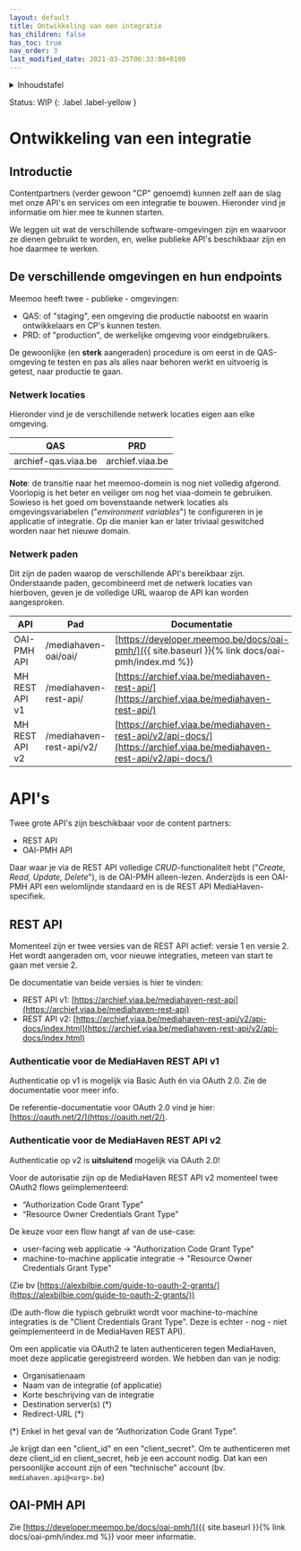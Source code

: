 ```yaml
---
layout: default
title: Ontwikkeling van een integratie
has_children: false
has_toc: true
nav_order: 3
last_modified_date: 2021-03-25T06:33:08+0100
---
```


<details markdown="block">
  <summary>
    Inhoudstafel
  </summary>
  {: .text-delta }
1. TOC
{:toc}
</details>

Status: WIP
{: .label .label-yellow }

# Ontwikkeling van een integratie

## Introductie

Contentpartners (verder gewoon "CP" genoemd) kunnen zelf aan de slag met onze
API's en services om een integratie te bouwen. Hieronder vind je informatie om
hier mee te kunnen starten.

We leggen uit wat de verschillende software-omgevingen zijn en waarvoor ze
dienen gebruikt te worden, en, welke publieke API's beschikbaar zijn en hoe
daarmee te werken.

## De verschillende omgevingen en hun endpoints

Meemoo heeft twee - publieke - omgevingen:

- QAS: of "staging", een omgeving die productie nabootst en waarin
  ontwikkelaars en CP's kunnen testen.
- PRD: of "production", de werkelijke omgeving voor eindgebruikers.

De gewoonlijke (en **sterk** aangeraden) procedure is om eerst in de
QAS-omgeving te testen en pas als alles naar behoren werkt en uitvoerig is
getest, naar productie te gaan.

### Netwerk locaties

Hieronder vind je de verschillende netwerk locaties eigen aan elke omgeving.

| QAS                 | PRD             |
|---------------------|-----------------|
| archief-qas.viaa.be | archief.viaa.be |

**Note**: de transitie naar het meemoo-domein is nog niet volledig afgerond.
Voorlopig is het beter en veiliger om nog het viaa-domein te gebruiken. Sowieso
is het goed om bovenstaande netwerk locaties als omgevingsvariabelen
("_environment variables_") te configureren in je applicatie of integratie. Op
die manier kan er later triviaal geswitched worden naar het nieuwe domain.

### Netwerk paden

Dit zijn de paden waarop de verschillende API's bereikbaar zijn. Onderstaande
paden, gecombineerd met de netwerk locaties van hierboven, geven je de
volledige URL waarop de API kan worden aangesproken.

| API            | Pad                      | Documentatie                                                                                                         |
|----------------|--------------------------|----------------------------------------------------------------------------------------------------------------------|
| OAI-PMH API    | /mediahaven-oai/oai/     | [https://developer.meemoo.be/docs/oai-pmh/]({{ site.baseurl }}{% link docs/oai-pmh/index.md %})                      |
| MH REST API v1 | /mediahaven-rest-api/    | [https://archief.viaa.be/mediahaven-rest-api/](https://archief.viaa.be/mediahaven-rest-api/)                         |
| MH REST API v2 | /mediahaven-rest-api/v2/ | [https://archief.viaa.be/mediahaven-rest-api/v2/api-docs/](https://archief.viaa.be/mediahaven-rest-api/v2/api-docs/) |

# API's

Twee grote API's zijn beschikbaar voor de content partners:

- REST API
- OAI-PMH API

Daar waar je via de REST API volledige _CRUD_-functionaliteit hebt ("_Create,
Read, Update, Delete_"), is de OAI-PMH alleen-lezen. Anderzijds is een OAI-PMH
API een welomlijnde standaard en is de REST API MediaHaven-specifiek.

## REST API

Momenteel zijn er twee versies van de REST API actief: versie 1 en versie 2.
Het wordt aangeraden om, voor nieuwe integraties, meteen van start te gaan met
versie 2.

De documentatie van beide versies is hier te vinden:

- REST API v1:
  [https://archief.viaa.be/mediahaven-rest-api](https://archief.viaa.be/mediahaven-rest-api)
- REST API v2:
  [https://archief.viaa.be/mediahaven-rest-api/v2/api-docs/index.html](https://archief.viaa.be/mediahaven-rest-api/v2/api-docs/index.html)

### Authenticatie voor de MediaHaven REST API v1

Authenticatie op v1 is mogelijk via Basic Auth én via OAuth 2.0. Zie de
documentatie voor meer info.

De referentie-documentatie voor OAuth 2.0 vind je hier:
[https://oauth.net/2/](https://oauth.net/2/).

### Authenticatie voor de MediaHaven REST API v2

Authenticatie op v2 is **uitsluitend** mogelijk via OAuth 2.0!

Voor de autorisatie zijn op de MediaHaven REST API v2 momenteel twee
OAuth2 flows geïmplementeerd:

- “Authorization Code Grant Type”
- “Resource Owner Credentials Grant Type”

De keuze voor een flow hangt af van de use-case:

- user-facing web applicatie → "Authorization Code Grant Type"
- machine-to-machine applicatie integratie → "Resource Owner Credentials Grant
  Type"

(Zie bv [https://alexbilbie.com/guide-to-oauth-2-grants/](https://alexbilbie.com/guide-to-oauth-2-grants/))

(De auth-flow die typisch gebruikt wordt voor machine-to-machine integraties is
de "Client Credentials Grant Type". Deze is echter - nog - niet geïmplementeerd
in de MediaHaven REST API).

Om een applicatie via OAuth2 te laten authenticeren tegen MediaHaven, moet deze
applicatie geregistreerd worden. We hebben dan van je nodig:

- Organisatienaam
- Naam van de integratie (of applicatie)
- Korte beschrijving van de integratie
- Destination server(s) (*)
- Redirect-URL (*)

(*) Enkel in het geval van de “Authorization Code Grant Type”.

Je krijgt dan een "client_id" en een "client_secret". Om te authenticeren met
deze client_id en client_secret, heb je een account nodig. Dat kan een
persoonlijke account zijn of een "technische" account (bv. `mediahaven.api@<org>.be`)

## OAI-PMH API

Zie [https://developer.meemoo.be/docs/oai-pmh/]({{ site.baseurl }}{% link docs/oai-pmh/index.md %}) voor meer informatie.
